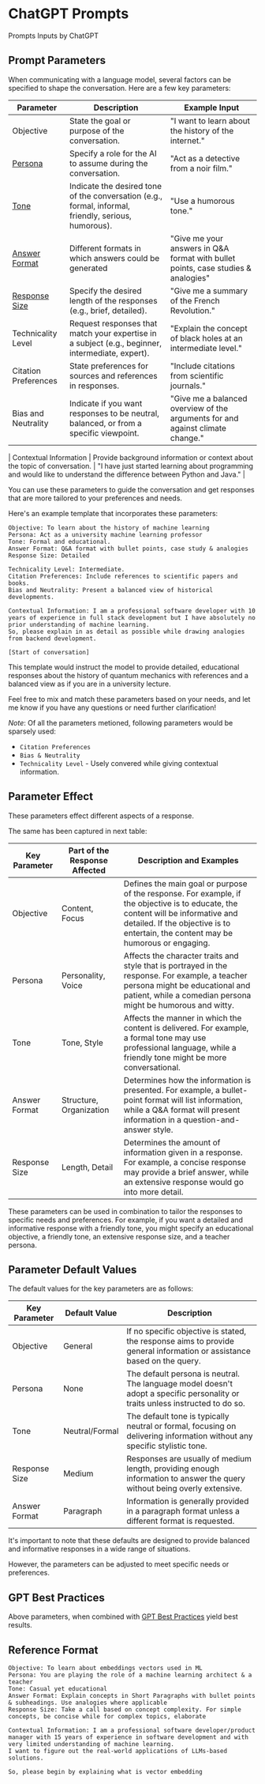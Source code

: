 # ChatGPT Prompts
Prompts Inputs by ChatGPT

## Prompt Parameters

When communicating with a language model, several factors can be specified to shape the conversation. Here are a few key parameters:

| Parameter            | Description                                                                                           | Example Input                                                                                                  |
|----------------------|-------------------------------------------------------------------------------------------------------|----------------------------------------------------------------------------------------------------------------|
| Objective            | State the goal or purpose of the conversation.                                                        | "I want to learn about the history of the internet."                                                           |
| [Persona](./docs/persona.md)              | Specify a role for the AI to assume during the conversation.                                          | "Act as a detective from a noir film."                                                                        |
| [Tone](./docs/tone.md)                 | Indicate the desired tone of the conversation (e.g., formal, informal, friendly, serious, humorous). | "Use a humorous tone."                                                                                        |
| [Answer Format](./docs/answer-format.md)        | Different formats in which answers could be generated                                                 | "Give me your answers in Q&A format with bullet points, case studies & analogies"                                |
| [Response Size](./docs/response-size.md)        | Specify the desired length of the responses (e.g., brief, detailed).                                  | "Give me a summary of the French Revolution."                                                           |
| Technicality Level   | Request responses that match your expertise in a subject (e.g., beginner, intermediate, expert).    | "Explain the concept of black holes at an intermediate level."                                                |
| Citation Preferences | State preferences for sources and references in responses.                                            | "Include citations from scientific journals."                                                                 |
| Bias and Neutrality  | Indicate if you want responses to be neutral, balanced, or from a specific viewpoint.                | "Give me a balanced overview of the arguments for and against climate change."                                |

| Contextual Information | Provide background information or context about the topic of conversation.                          | "I have just started learning about programming and would like to understand the difference between Python and Java." |

You can use these parameters to guide the conversation and get responses that are more tailored to your preferences and needs.

Here's an example template that incorporates these parameters:

```
Objective: To learn about the history of machine learning
Persona: Act as a university machine learning professor
Tone: Formal and educational.
Answer Format: Q&A format with bullet points, case study & analogies
Response Size: Detailed

Technicality Level: Intermediate.
Citation Preferences: Include references to scientific papers and books.
Bias and Neutrality: Present a balanced view of historical developments.

Contextual Information: I am a professional software developer with 10 years of experience in full stack development but I have absolutely no prior understanding of machine learning.
So, please explain in as detail as possible while drawing analogies from backend development. 

[Start of conversation]
```

This template would instruct the model to provide detailed, educational responses about the history of quantum mechanics with references and a balanced view as if you are in a university lecture.

Feel free to mix and match these parameters based on your needs, and let me know if you have any questions or need further clarification!

*Note*: Of all the parameters metioned, following parameters would be sparsely used:
- `Citation Preferences`
- `Bias & Neutrality`
- `Technicality Level` - Usely convered while giving contextual information.

## Parameter Effect

These parameters effect different aspects of a response.

The same has been captured in next table:

| Key Parameter  | Part of the Response Affected   | Description and Examples                                                                                                             |
|----------------|--------------------------------|-------------------------------------------------------------------------------------------------------------------------------------|
| Objective      | Content, Focus                 | Defines the main goal or purpose of the response. For example, if the objective is to educate, the content will be informative and detailed. If the objective is to entertain, the content may be humorous or engaging.        |
| Persona        | Personality, Voice             | Affects the character traits and style that is portrayed in the response. For example, a teacher persona might be educational and patient, while a comedian persona might be humorous and witty.|
| Tone           | Tone, Style                    | Affects the manner in which the content is delivered. For example, a formal tone may use professional language, while a friendly tone might be more conversational.                           |
| Answer Format  | Structure, Organization        | Determines how the information is presented. For example, a bullet-point format will list information, while a Q&A format will present information in a question-and-answer style.         |
| Response Size  | Length, Detail                 | Determines the amount of information given in a response. For example, a concise response may provide a brief answer, while an extensive response would go into more detail.                 |


These parameters can be used in combination to tailor the responses to specific needs and preferences. For example, if you want a detailed and informative response with a friendly tone, you might specify an educational objective, a friendly tone, an extensive response size, and a teacher persona.

## Parameter Default Values

The default values for the key parameters are as follows:

| Key Parameter  | Default Value   | Description                                                                                                             |
|----------------|-----------------|-------------------------------------------------------------------------------------------------------------------------|
| Objective      | General         | If no specific objective is stated, the response aims to provide general information or assistance based on the query. |
| Persona        | None            | The default persona is neutral. The language model doesn't adopt a specific personality or traits unless instructed to do so.|
| Tone           | Neutral/Formal  | The default tone is typically neutral or formal, focusing on delivering information without any specific stylistic tone.|
| Response Size  | Medium          | Responses are usually of medium length, providing enough information to answer the query without being overly extensive.|
| Answer Format  | Paragraph       | Information is generally provided in a paragraph format unless a different format is requested.                        |

It's important to note that these defaults are designed to provide balanced and informative responses in a wide range of situations. 

However, the parameters can be adjusted to meet specific needs or preferences.

## GPT Best Practices

Above parameters, when combined with [GPT Best Practices](https://platform.openai.com/docs/guides/gpt-best-practices) yield best results.

## Reference Format

```
Objective: To learn about embeddings vectors used in ML
Persona: You are playing the role of a machine learning architect & a teacher
Tone: Casual yet educational
Answer Format: Explain concepts in Short Paragraphs with bullet points & subheadings. Use analogies where applicable
Response Size: Take a call based on concept complexity. For simple concepts, be concise while for complex topics, elaborate

Contextual Information: I am a professional software developer/product manager with 15 years of experience in software development and with very limited understanding of machine learning.
I want to figure out the real-world applications of LLMs-based solutions.

So, please begin by explaining what is vector embedding

```
